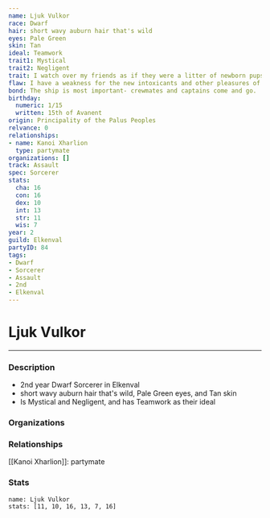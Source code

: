 ```yaml
---
name: Ljuk Vulkor
race: Dwarf
hair: short wavy auburn hair that's wild
eyes: Pale Green
skin: Tan
ideal: Teamwork
trait1: Mystical
trait2: Negligent
trait: I watch over my friends as if they were a litter of newborn pups.
flaw: I have a weakness for the new intoxicants and other pleasures of this land.
bond: The ship is most important- crewmates and captains come and go.
birthday:
  numeric: 1/15
  written: 15th of Avanent
origin: Principality of the Palus Peoples
relvance: 0
relationships:
- name: Kanoi Xharlion
  type: partymate
organizations: []
track: Assault
spec: Sorcerer
stats:
  cha: 16
  con: 16
  dex: 10
  int: 13
  str: 11
  wis: 7
year: 2
guild: Elkenval
partyID: 84
tags:
- Dwarf
- Sorcerer
- Assault
- 2nd
- Elkenval
---
```

# Ljuk Vulkor
---
### Description
- 2nd year Dwarf Sorcerer in Elkenval
- short wavy auburn hair that's wild, Pale Green eyes, and Tan skin
- Is Mystical and Negligent, and has Teamwork as their ideal

### Organizations
### Relationships
[[Kanoi Xharlion]]: partymate
### Stats
```statblock
name: Ljuk Vulkor
stats: [11, 10, 16, 13, 7, 16]
```